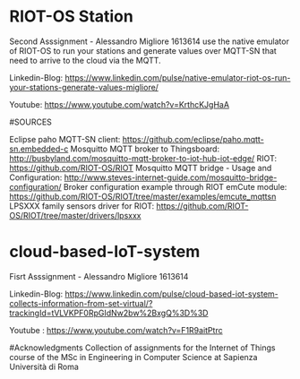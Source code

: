 # RIOT-OS Station 
Second Asssignment - Alessandro Migliore 1613614
use the native emulator of RIOT-OS to run your stations and generate values over MQTT-SN that need to arrive to the cloud via the MQTT.

Linkedin-Blog: https://www.linkedin.com/pulse/native-emulator-riot-os-run-your-stations-generate-values-migliore/

Youtube: https://www.youtube.com/watch?v=KrthcKJgHaA

#SOURCES

Eclipse paho MQTT-SN client: https://github.com/eclipse/paho.mqtt-sn.embedded-c
Mosquitto MQTT broker to Thingsboard: http://busbyland.com/mosquitto-mqtt-broker-to-iot-hub-iot-edge/
RIOT: https://github.com/RIOT-OS/RIOT
Mosquitto MQTT bridge - Usage and Configuration: http://www.steves-internet-guide.com/mosquitto-bridge-configuration/
Broker configuration example through RIOT emCute module: https://github.com/RIOT-OS/RIOT/tree/master/examples/emcute_mqttsn
LPSXXX family sensors driver for RIOT: https://github.com/RIOT-OS/RIOT/tree/master/drivers/lpsxxx



# cloud-based-IoT-system
Fisrt Asssignment - Alessandro Migliore 1613614


Linkedin-Blog: https://www.linkedin.com/pulse/cloud-based-iot-system-collects-information-from-set-virtual/?trackingId=tVLVKPF0RpGIdNw2bw%2BxgQ%3D%3D



Youtube : https://www.youtube.com/watch?v=F1R9aitPtrc


#Acknowledgments
Collection of assignments for the Internet of Things course of the MSc in Engineering in Computer Science at Sapienza Università di Roma